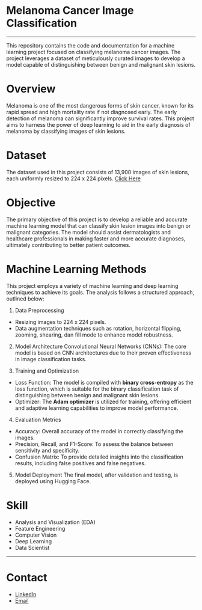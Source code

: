 # Melanoma Cancer Image Classification
---
This repository contains the code and documentation for a machine learning project focused on classifying melanoma cancer images. The project leverages a dataset of meticulously curated images to develop a model capable of distinguishing between benign and malignant skin lesions.

# Overview
Melanoma is one of the most dangerous forms of skin cancer, known for its rapid spread and high mortality rate if not diagnosed early. The early detection of melanoma can significantly improve survival rates. This project aims to harness the power of deep learning to aid in the early diagnosis of melanoma by classifying images of skin lesions.

# Dataset
The dataset used in this project consists of 13,900 images of skin lesions, each uniformly resized to 224 x 224 pixels. [Click Here](https://www.kaggle.com/datasets/bhaveshmittal/melanoma-cancer-dataset/data)

# Objective
The primary objective of this project is to develop a reliable and accurate machine learning model that can classify skin lesion images into benign or malignant categories. The model should assist dermatologists and healthcare professionals in making faster and more accurate diagnoses, ultimately contributing to better patient outcomes.

# Machine Learning Methods
This project employs a variety of machine learning and deep learning techniques to achieve its goals. The analysis follows a structured approach, outlined below:
1. Data Preprocessing
- Resizing images to 224 x 224 pixels.
- Data augmentation techniques such as rotation, horizontal flipping, zooming, shearing, dan fill mode to enhance model robustness.

2. Model Architecture
Convolutional Neural Networks (CNNs): The core model is based on CNN architectures due to their proven effectiveness in image classification tasks.

3. Training and Optimization
- Loss Function: The model is compiled with **binary cross-entropy** as the loss function, which is suitable for the binary classification task of distinguishing between benign and malignant skin lesions.
- Optimizer: The **Adam optimizer** is utilized for training, offering efficient and adaptive learning capabilities to improve model performance.

4. Evaluation Metrics
- Accuracy: Overall accuracy of the model in correctly classifying the images.
- Precision, Recall, and F1-Score: To assess the balance between sensitivity and specificity.
- Confusion Matrix: To provide detailed insights into the classification results, including false positives and false negatives.

5. Model Deployment
The final model, after validation and testing, is deployed using Hugging Face.

# Skill
- Analysis and Visualization (EDA)
- Feature Engineering
- Computer Vision
- Deep Learning
- Data Scientist

---

# Contact
- [LinkedIn](https://www.linkedin.com/in/tasyamla/)
- [Email](mailto:tsyamalia04@gmail.com)
